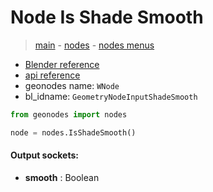 # Node Is Shade Smooth

> [main](../structure.md) - [nodes](nodes.md) - [nodes menus](nodes_menus.md)

- [Blender reference](https://docs.blender.org/manual/en/latest/modeling/geometry_nodes/mesh/is_shade_smooth.html)
- [api reference](https://docs.blender.org/api/current/bpy.types.GeometryNodeInputShadeSmooth.html)
- geonodes name: `WNode`
- bl_idname: `GeometryNodeInputShadeSmooth`

```python
from geonodes import nodes

node = nodes.IsShadeSmooth()
```

#### Output sockets:

- **smooth** : Boolean

